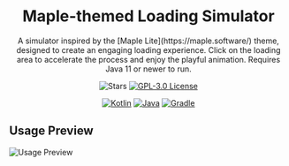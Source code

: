 <!--suppress HtmlDeprecatedAttribute -->
<h1 align="center">
  <b>Maple-themed Loading Simulator</b>
</h1>

<p align="center">
  A simulator inspired by the [Maple Lite](https://maple.software/) theme, designed to create an engaging loading experience. Click on the loading area to accelerate the process and enjoy the playful animation. Requires Java 11 or newer to run.
</p>

<p align="center">
  <a><img src="https://img.shields.io/github/stars/SpoilerRules/loading-simulator?style=for-the-badge&color=darkslategray" alt="Stars"></a>
  <a href="LICENSE"><img src="https://img.shields.io/badge/license-GPL--3.0-blue.svg?style=for-the-badge&color=gold" alt="GPL-3.0 License"></a>
</p>

<p align="center">
  <a href="https://kotlinlang.org/"><img src="https://img.shields.io/badge/Kotlin-1.9.24-blue.svg?style=flat-square&logo=kotlin&color=blue" alt="Kotlin"></a>
  <a href="https://www.oracle.com/java/technologies/javase-downloads.html"><img src="https://img.shields.io/badge/Java-11-blue.svg?style=flat-square&logo=java&logoColor=white&color=blue" alt="Java"></a>
  <a href="https://gradle.org/"><img src="https://img.shields.io/badge/Gradle-8.7-blue.svg?style=flat-square&logo=gradle&logoColor=white&color=blue" alt="Gradle"></a>
</p>

## Usage Preview
<img src="https://i.ibb.co/PcrSkHC/java-o-Ph-Kr-Xb8-AC.gif" alt="Usage Preview">

